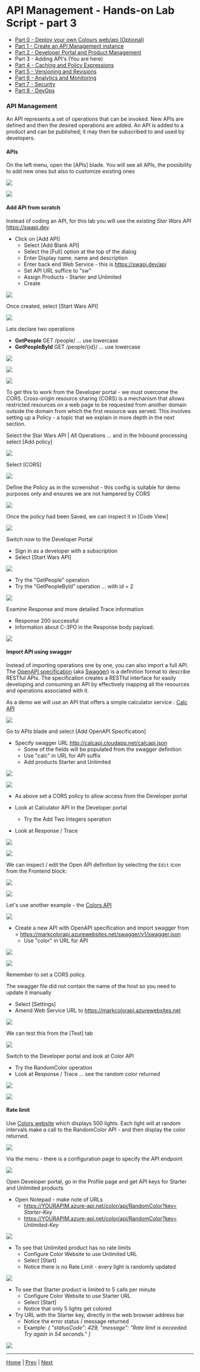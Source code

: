 # API Management - Hands-on Lab Script - part 3

- [Part 0 - Deploy your own Colours web/api (Optional)](apimanagement-0.md)
- [Part 1 - Create an API Management instance](apimanagement-1.md) 
- [Part 2 - Developer Portal and Product Management](apimanagement-2.md) 
- Part 3 - Adding API's (You are here)
- [Part 4 - Caching and Policy Expressions](apimanagement-4.md)
- [Part 5 - Versioning and Revisions](apimanagement-5.md)
- [Part 6 - Analytics and Monitoring](apimanagement-6.md)
- [Part 7 - Security](apimanagement-7.md)
- [Part 8 - DevOps](apimanagement-8.md)

### API Management

An API represents a set of operations that can be invoked. New APIs are defined and then the desired operations are added. An API is added to a product and can be published; it may then be subscribed to and used by developers.

#### APIs

On the left menu, open the [APIs] blade. You will see all APIs, the possibility to add new ones but also to customize existing ones

![](Images/APIMListAPIs.png)

![](Images/APIMAddAPIs.png)

#### Add API from scratch

Instead of coding an API, for this lab you will use the existing *Star Wars API* <https://swapi.dev>. 

- Click on [Add API]
  - Select [Add Blank API]
  - Select the [Full] option at the top of the dialog
  - Enter Display name, name and description
  - Enter back end Web Service - this is <https://swapi.dev/api>
  - Set API URL suffice to "sw"
  - Assign Products - Starter and Unlimited
  - Create

![](Images/APIMAddBlankAPI.png)

Once created, select [Start Wars API]

![](Images/APIMAddStarWars.png)

Lets declare two operations
  - **GetPeople** GET /people/  ... use lowercase
  - **GetPeopleById** GET /people/{id}/  ... use lowercase

![](Images/APIMAddSWGetPeople.png)

![](Images/APIMAddSWGetPeopleById.png)

![](Images/APIMAddSWOperations.png)

To get this to work from the Developer portal - we must overcome the CORS.  Cross-origin resource sharing (CORS) is a mechanism that allows restricted resources on a web page to be requested from another domain outside the domain from which the first resource was served. This involves setting up a Policy - a topic that we explain in more depth in the next section.

Select the Star Wars API | All Operations ... and in the Inbound processing select [Add policy]

![](Images/APIMSWCORS1.png)

Select [CORS]

![](Images/APIMCORS2.png)

Define the Policy as in the screenshot - this config is suitable for demo purposes only and ensures we are not hampered by CORS

![](Images/APIMCORS3.png)

Once the policy had been Saved, we can inspect it in [Code View]

![](Images/APIMCORS4.png)

Switch now to the Developer Portal
  - Sign in as a developer with a subscription
  - Select [Start Wars API]

![](Images/APIMSWTryIt1.png)

- Try the "GetPeople" operation
- Try the "GetPeopleById" operation ... with id = 2

![](Images/APIMSWTryIt2.png)

Examine Response and more detailed Trace information
  - Response 200 successful
  - Information about C-3PO in the Response body payload.

![](Images/APIMSWTryIt3.png)

#### Import API using swagger

Instead of importing operations one by one, you can also import a full API. The [OpenAPI specification](https://www.openapis.org/) (aka [Swagger](https://swagger.io)) is a definition format to describe RESTful APIs. The specification creates a RESTful interface for easily developing and consuming an API by effectively mapping all the resources and operations associated with it.

As a demo we will use an API that offers a simple calculator service : [Calc API](http://calcapi.cloudapp.net/)

![](Images/APIMCalcAPI.png)

Go to APIs blade and select [Add OpenAPI Specification]
- Specify swagger URL <http://calcapi.cloudapp.net/calcapi.json>
  - Some of the fields will be populated from the swagger definition
  - Use "calc" in URL for API suffix
  - Add products Starter and Unlimited

![](Images/APIMAddCalcAPI1.png)

![](Images/APIMAddCalcAPI2.png)

- As above set a CORS policy to allow access from the Developer portal

- Look at Calculator API in the Developer portal
  - Try the Add Two Integers operation
- Look at Response / Trace

![](Images/APIMCalcTryIt1.png)

![](Images/APIMCalcTryIt2.png)

We can inspect / edit the Open API definition by selecting the `Edit` icon from the Frontend block:

![](Images/APIMCalcSwagger.png)

![](Images/APIMCalcSwagger2.png)

Let's use another example - the [Colors API](https://markcolorapi.azurewebsites.net/swagger/)

![](Images/APIMColorAPI.png)

- Create a new API with OpenAPI specification and import swagger from > <https://markcolorapi.azurewebsites.net/swagger/v1/swagger.json>
  - Use "color" in URL for API

![](Images/APIMAddColorAPI1.png)

![](Images/APIMAddColorAPI2.png)

Remember to set a CORS policy.

The swagger file did not contain the name of the host so you need to update it manually

- Select [Settings]
- Amend Web Service URL to <https://markcolorapi.azurewebsites.net>

![](Images/APIMAddColorAPI3.png)

We can test this from the [Test] tab

![](Images/APIMAddColorAPI.png)

Switch to the Developer portal and look at Color API
  - Try the RandomColor operation
- Look at Response / Trace ... see the random color returned

![](Images/APIMColorTryIt1.png)

![](Images/APIMColorTryIt2.png)

#### Rate limit

Use [Colors website](https://markcolorweb.azurewebsites.net) which displays 500 lights.  Each light will at random intervals make a call to the RandomColor API - and then display the color returned.

![](Images/APIMColorWeb.png)

Via the menu - there is a configuration page to specify the API endpoint

![](Images/APIMColorWebConfig.png)

Open Developer portal, go in the Profile page and get API keys for Starter and Unlimited products
- Open Notepad - make note of URLs
  - <https://YOURAPIM.azure-api.net/color/api/RandomColor?key=> *Starter-Key*
  - <https://YOURAPIM.azure-api.net/color/api/RandomColor?key=> *Unlimited-Key*

![](Images/APIMColorWebKeys.png)

- To see that Unlimited product has no rate limits
  - Configure Color Website to use Unlimited URL
  - Select [Start]
  - Notice there is no Rate Limit - every light is randomly updated

![](Images/APIMColorWebUnlimited.png)

- To see that Starter product is limited to 5 calls per minute
  - Configure Color Website to use Starter URL
  - Select [Start]
  - Notice that only 5 lights get colored
- Try URL with the Starter key, directly in the web browser address bar
  - Notice the error status / message returned
  - Example: *{ "statusCode": 429, "message": "Rate limit is exceeded. Try again in 54 seconds." }*

![](Images/APIMColorWebStarter.png)

---
[Home](README.md) | [Prev](apimanagement-2.md) | [Next](apimanagement-4.md)